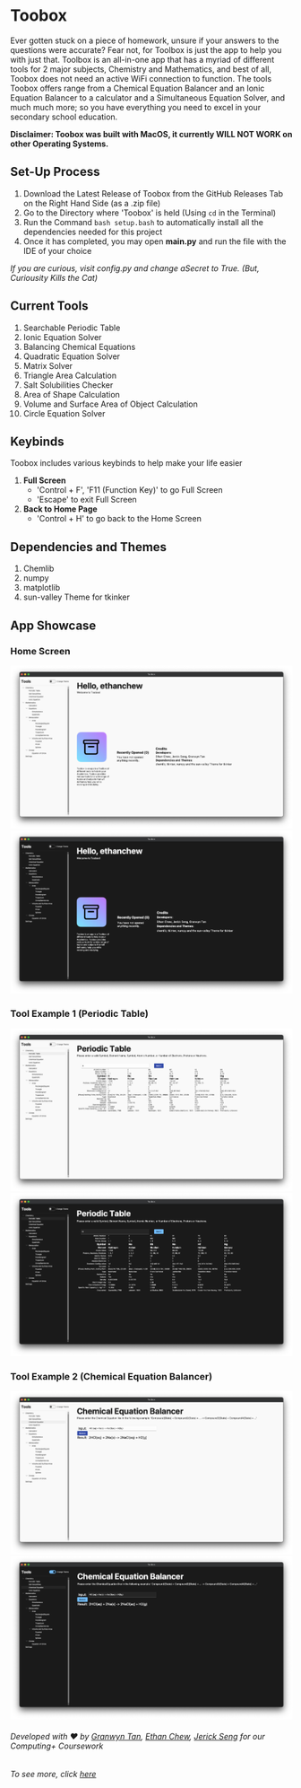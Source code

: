 # Toobox
Ever gotten stuck on a piece of homework, unsure if your answers to the questions were accurate? Fear not, for Toolbox is just the app to help you with just that. Toolbox is an all-in-one app that has a myriad of different tools for 2 major subjects, Chemistry and Mathematics, and best of all, Toobox does not need an active WiFi connection to function. The tools Toobox offers range from a Chemical Equation Balancer and an Ionic Equation Balancer to a calculator and a Simultaneous Equation Solver, and much much more; so you have everything you need to excel in your secondary school education.

**Disclaimer: Toobox was built with MacOS, it currently WILL NOT WORK on other Operating Systems.**  

## Set-Up Process

1. Download the Latest Release of Toobox from the GitHub Releases Tab on the Right Hand Side (as a .zip file)
2. Go to the Directory where 'Toobox' is held (Using ```cd``` in the Terminal)
3. Run the Command ```bash setup.bash``` to automatically install all the dependencies needed for this project
4. Once it has completed, you may open **main.py** and run the file with the IDE of your choice  

_If you are curious, visit config.py and change aSecret to True. (But, Curiousity Kills the Cat)_

## Current Tools

1. Searchable Periodic Table
2. Ionic Equation Solver
3. Balancing Chemical Equations
4. Quadratic Equation Solver
5. Matrix Solver
6. Triangle Area Calculation
7. Salt Solubilities Checker
8. Area of Shape Calculation
9. Volume and Surface Area of Object Calculation
10. Circle Equation Solver

## Keybinds

Toobox includes various keybinds to help make your life easier

1. **Full Screen**
    - 'Control + F', 'F11 (Function Key)' to go Full Screen
    - 'Escape' to exit Full Screen
2. **Back to Home Page**
    - 'Control + H' to go back to the Home Screen
<!-- 3. **Reset Settings**
    - 'Control + '\`' to reset Settings back to default -->

## Dependencies and Themes

1. Chemlib
2. numpy
3. matplotlib
4. sun-valley Theme for tkinker

## App Showcase
### Home Screen
<img src="src/appscreenshots/HomeScreenLight.png" alt="Home Screen (Light">  
<img src="src/appscreenshots/HomeScreenDark.png" alt="Home Screen (Dark)">

### Tool Example 1 (Periodic Table)
<img src="src/appscreenshots/PeriodicTableLight.png" alt="Periodic Table (Light)">
<img src="src/appscreenshots/PeriodicTableDark.png" alt="Periodic Table (Dark)">

### Tool Example 2 (Chemical Equation Balancer)
<img src="src/appscreenshots/BalancerLight.png" alt="Chemical Equation Balancer (Light)">
<img src="src/appscreenshots/BalancerDark.png" alt="Chemical Equation Balancer (Dark)">

###### Developed with ❤️ by [Granwyn Tan](https://granwyntan.github.io), [Ethan Chew](https://www.ethanchew.com), [Jerick Seng](https://jer123se12.github.io) for our Computing+ Coursework
###### To see more, click [here](https://sites.google.com/sst.edu.sg/cp-coursework-gallery/2022/toobox)
